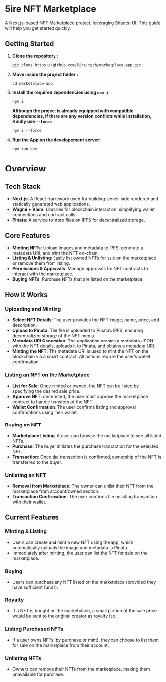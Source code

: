 # 5ire NFT Marketplace

A Next.js-based NFT Marketplace project, leveraging [Shadcn UI](https://ui.shadcn.com/docs/installation/next). This guide will help you get started quickly.

## Getting Started

1. **Clone the repository :**
   ```
   git clone https://github.com/5ire-tech/marketplace-app.git
   ```
2. **Move inside the project folder :**
   ```
   cd marketplace-app
   ```
3. **Install the required dependencies using `npm i`**

   ```
   npm i
   ```

   **Although the project is already equipped with compatible dependencies, if there are any version conflicts while installation, Kindly use `--force`**

   ```
   npm i --force
   ```

4. **Run the App on the developement server:**

   ```
   npm run dev
   ```

# Overview

## **Tech Stack**

- **Next.js**: A React framework used for building server-side rendered and statically generated web applications.
- **Wagmi + Viem**: Libraries for blockchain interaction, simplifying wallet connections and contract calls.
- **Pinata**: A service to store files on IPFS for decentralized storage.

## **Core Features**

- **Minting NFTs**: Upload images and metadata to IPFS, generate a metadata URI, and mint the NFT on-chain.
- **Listing & Unlisting**: Easily list owned NFTs for sale on the marketplace or remove them from listing.
- **Permissions & Approvals**: Manage approvals for NFT contracts to interact with the marketplace.
- **Buying NFTs**: Purchase NFTs that are listed on the marketplace.

## **How it Works**

### Uploading and Minting

- **Select NFT Details**: The user provides the NFT image, name, price, and description.
- **Upload to Pinata**: The file is uploaded to Pinata’s IPFS, ensuring decentralized storage of the NFT media.
- **Metadata URI Generation**: The application creates a metadata JSON with the NFT details, uploads it to Pinata, and obtains a metadata URI.
- **Minting the NFT**: The metadata URI is used to mint the NFT on the blockchain via a smart contract. All actions require the user’s wallet confirmation.

### Listing an NFT on the Marketplace

- **List for Sale**: Once minted or owned, the NFT can be listed by specifying the desired sale price.
- **Approve NFT**: once listed, the user must approve the marketplace contract to handle transfers of the NFT.
- **Wallet Confirmation**: The user confirms listing and approval confirmations using their wallet.

### Buying an NFT

- **Marketplace Listing**: A user can browse the marketplace to see all listed NFTs.
- **Purchase**: The buyer initiates the purchase transaction for the selected NFT.
- **Transaction**: Once the transaction is confirmed, ownership of the NFT is transferred to the buyer.

### Unlisting an NFT

- **Removal from Marketplace**: The owner can unlist their NFT from the marketplace from account/owned section.
- **Transaction Confirmation**: The user confirms the unlisting transaction with their wallet.

## **Current Features**

### Minting & Listing

- Users can create and mint a new NFT using the app, which automatically uploads the image and metadata to Pinata.
- Immediately after minting, the user can list the NFT for sale on the marketplace.

### Buying

- Users can purchase any NFT listed on the marketplace (provided they have sufficient funds).

### Royalty
- If a NFT is bought on the marketplace, a small portion of the sale price would be sent to the original creator as royalty fee.

### Listing Purchased NFTs

- If a user owns NFTs (by purchase or mint), they can choose to list them for sale on the marketplace from their account.

### Unlisting NFTs

- Owners can remove their NFTs from the marketplace, making them unavailable for purchase.

